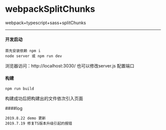 # webpackSplitChunks
webpack+typescript+sass+splitChunks

-----
#### 开发启动

    首先安装依赖 npm i
    node server 或 npm run dev
浏览器访问：http://localhost:3030/ 也可以修改server.js 配置端口

#### 构建

    npm run build

构建成功后把构建出的文件依次引入页面

####log
    
    2019.8.22 demo 更新
    2019.7.19 修复TS版本升级引起的报错